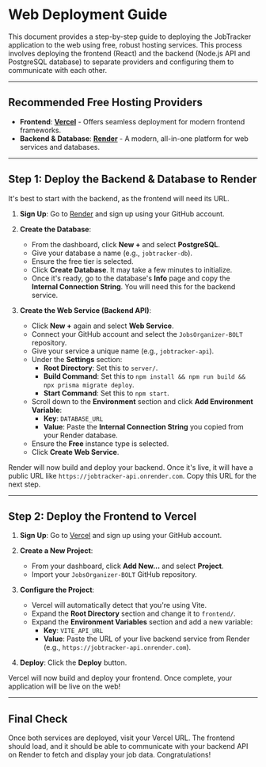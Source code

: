 # Web Deployment Guide

This document provides a step-by-step guide to deploying the JobTracker application to the web using free, robust hosting services. This process involves deploying the frontend (React) and the backend (Node.js API and PostgreSQL database) to separate providers and configuring them to communicate with each other.

---

## Recommended Free Hosting Providers

*   **Frontend**: **[Vercel](https://vercel.com)** - Offers seamless deployment for modern frontend frameworks.
*   **Backend & Database**: **[Render](https://render.com)** - A modern, all-in-one platform for web services and databases.

---

## Step 1: Deploy the Backend & Database to Render

It's best to start with the backend, as the frontend will need its URL.

1.  **Sign Up**: Go to [Render](https://dashboard.render.com/register) and sign up using your GitHub account.

2.  **Create the Database**:
    *   From the dashboard, click **New +** and select **PostgreSQL**.
    *   Give your database a name (e.g., `jobtracker-db`).
    *   Ensure the free tier is selected.
    *   Click **Create Database**. It may take a few minutes to initialize.
    *   Once it's ready, go to the database's **Info** page and copy the **Internal Connection String**. You will need this for the backend service.

3.  **Create the Web Service (Backend API)**:
    *   Click **New +** again and select **Web Service**.
    *   Connect your GitHub account and select the `JobsOrganizer-BOLT` repository.
    *   Give your service a unique name (e.g., `jobtracker-api`).
    *   Under the **Settings** section:
        *   **Root Directory**: Set this to `server/`.
        *   **Build Command**: Set this to `npm install && npm run build && npx prisma migrate deploy`.
        *   **Start Command**: Set this to `npm start`.
    *   Scroll down to the **Environment** section and click **Add Environment Variable**:
        *   **Key**: `DATABASE_URL`
        *   **Value**: Paste the **Internal Connection String** you copied from your Render database.
    *   Ensure the **Free** instance type is selected.
    *   Click **Create Web Service**.

Render will now build and deploy your backend. Once it's live, it will have a public URL like `https://jobtracker-api.onrender.com`. Copy this URL for the next step.

---

## Step 2: Deploy the Frontend to Vercel

1.  **Sign Up**: Go to [Vercel](https://vercel.com/signup) and sign up using your GitHub account.

2.  **Create a New Project**:
    *   From your dashboard, click **Add New...** and select **Project**.
    *   Import your `JobsOrganizer-BOLT` GitHub repository.

3.  **Configure the Project**:
    *   Vercel will automatically detect that you're using Vite.
    *   Expand the **Root Directory** section and change it to `frontend/`.
    *   Expand the **Environment Variables** section and add a new variable:
        *   **Key**: `VITE_API_URL`
        *   **Value**: Paste the URL of your live backend service from Render (e.g., `https://jobtracker-api.onrender.com`).

4.  **Deploy**: Click the **Deploy** button.

Vercel will now build and deploy your frontend. Once complete, your application will be live on the web!

---

## Final Check

Once both services are deployed, visit your Vercel URL. The frontend should load, and it should be able to communicate with your backend API on Render to fetch and display your job data. Congratulations!
